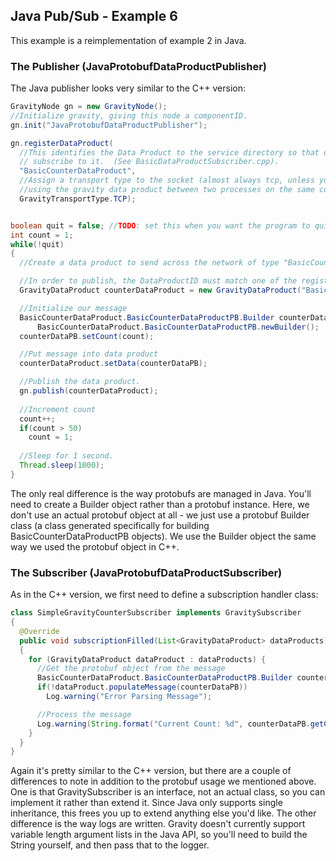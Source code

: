 ## Java Pub/Sub - Example 6

This example is a reimplementation of example 2 in Java.  

### The Publisher (JavaProtobufDataProductPublisher)

The Java publisher looks very similar to the C++ version:  

```java
GravityNode gn = new GravityNode();
//Initialize gravity, giving this node a componentID.
gn.init("JavaProtobufDataProductPublisher");

gn.registerDataProduct(
  //This identifies the Data Product to the service directory so that others can 
  // subscribe to it.  (See BasicDataProductSubscriber.cpp).  
  "BasicCounterDataProduct", 
  //Assign a transport type to the socket (almost always tcp, unless you are only 
  //using the gravity data product between two processes on the same computer).  
  GravityTransportType.TCP);


boolean quit = false; //TODO: set this when you want the program to quit if you need to clean up before exiting.  
int count = 1;
while(!quit)
{
  //Create a data product to send across the network of type "BasicCounterDataProduct".   

  //In order to publish, the DataProductID must match one of the registered types.  
  GravityDataProduct counterDataProduct = new GravityDataProduct("BasicCounterDataProduct");

  //Initialize our message
  BasicCounterDataProduct.BasicCounterDataProductPB.Builder counterDataPB = 
      BasicCounterDataProduct.BasicCounterDataProductPB.newBuilder();
  counterDataPB.setCount(count);

  //Put message into data product
  counterDataProduct.setData(counterDataPB);

  //Publish the data product.  
  gn.publish(counterDataProduct);
  
  //Increment count
  count++;
  if(count > 50)
    count = 1;
  
  //Sleep for 1 second.
  Thread.sleep(1000); 
}		
```

The only real difference is the way protobufs are managed in Java.  You'll need
to create a Builder object rather than a protobuf instance.  Here, we don't use
an actual protobuf object at all - we just use a protobuf Builder class (a
class generated specifically for building BasicCounterDataProductPB objects).
We use the Builder object the same way we used the protobuf object in C++.  

### The Subscriber (JavaProtobufDataProductSubscriber)

As in the C++ version, we first need to define a subscription handler class:
```java
class SimpleGravityCounterSubscriber implements GravitySubscriber
{
  @Override
  public void subscriptionFilled(List<GravityDataProduct> dataProducts)
  {
    for (GravityDataProduct dataProduct : dataProducts) {
      //Get the protobuf object from the message
      BasicCounterDataProduct.BasicCounterDataProductPB.Builder counterDataPB = BasicCounterDataProduct.BasicCounterDataProductPB.newBuilder();
      if(!dataProduct.populateMessage(counterDataPB))
        Log.warning("Error Parsing Message");

      //Process the message
      Log.warning(String.format("Current Count: %d", counterDataPB.getCount()));
    }
  }
}
```

Again it's pretty similar to the C++ version, but there are a couple of
differences to note in addition to the protobuf usage we mentioned above.  One
is that GravitySubscriber is an interface, not an actual class, so you can
implement it rather than extend it.  Since Java only supports single
inheritance, this frees you up to extend anything else you'd like.  The other
difference is the way logs are written.  Gravity doesn't currently support
variable length argument lists in the Java API, so you'll need to build the
String yourself, and then pass that to the logger.

